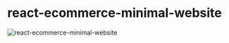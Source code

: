 # react-ecommerce-minimal-website
![react-ecommerce-minimal-website](/src/assets/React%20Ecommerce%20Website.png)